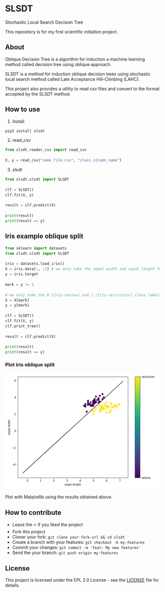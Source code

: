 # SLSDT

Stochastic Local Search Decision Tree

This repository is for my first scientific initiation project.

## About

Oblique Decision Tree is a algorithm for induction a machine learning method called decision tree using oblique approach.

SLSDT is a method for induction oblique decision trees using stochastic local search method called Late Acceptance Hill-Climbing (LAHC).

This project also provides a utility to read csv files and convert to the format accepted by the SLSDT method.

## How to use

1. Install

```bash
pip3 install slsdt
```

2. read_csv

```python
from slsdt.reader_csv import read_csv

X, y = read_csv("some_file.csv", "class_column_name")
```

3. slsdt

```python
from slsdt.slsdt import SLSDT

clf = SLSDT()
clf.fit(X, y)

result = clf.predict(X)

print(result)
print(result == y)
```

## Iris example oblique split

```python
from sklearn import datasets
from slsdt.slsdt import SLSDT

iris = datasets.load_iris()
X = iris.data[:, :2] # we only take the sepal width and sepal length features.
y = iris.target

mark = y != 2

# we only take the 0 (Iris-setosa) and 1 (Iris-versicolor) class labels
X = X[mark]
y = y[mark]

clf = SLSDT()
clf.fit(X, y)
clf.print_tree()

result = clf.predict(X)

print(result)
print(result == y)
```

### Plot iris oblique split

![alt text](https://github.com/jhonatangs/slsdt/blob/main/oblique-split-iris.png "Iris oblique split")

Plot with Matplotlib using the results obtained above.

## How to contribute

-   Leave the :star: if you liked the project
-   Fork this project
-   Cloner your fork: `git clone your-fork-url && cd slsdt`
-   Create a branch with your features: `git checkout -b my-features`
-   Commit your changes: `git commit -m 'feat: My new features'`
-   Send the your branch: `git push origin my-features`

## License

This project is licensed under the EPL 2.0 License - see the [LICENSE](LICENSE) file for details.
